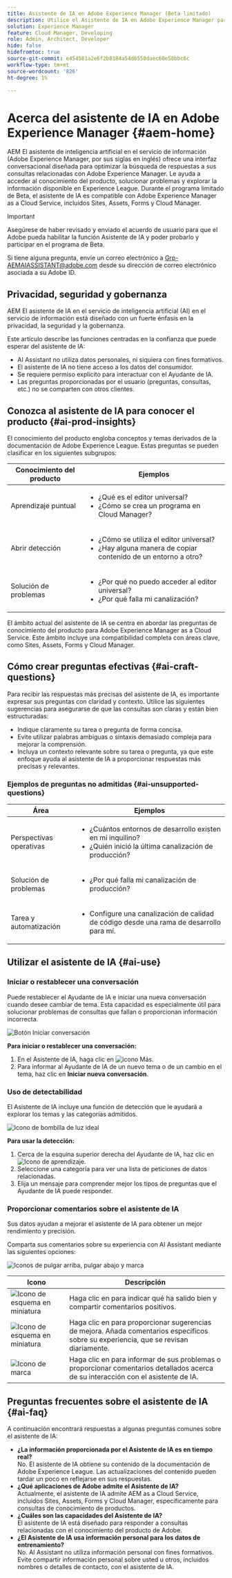 ```yaml
---
title: Asistente de IA en Adobe Experience Manager (Beta limitado)
description: Utilice el Asistente de IA en Adobe Experience Manager para encontrar respuestas, solucionar problemas y explorar Sites, Assets, Forms y Cloud Manager.
solution: Experience Manager
feature: Cloud Manager, Developing
role: Admin, Architect, Developer
hide: false
hidefromtoc: true
source-git-commit: e454581a2e6f2b8184a54d6550daec60e58bbc6c
workflow-type: tm+mt
source-wordcount: '826'
ht-degree: 1%

---
```


# Acerca del asistente de IA en Adobe Experience Manager {#aem-home}

AEM El asistente de inteligencia artificial en el servicio de información (Adobe Experience Manager, por sus siglas en inglés) ofrece una interfaz conversacional diseñada para optimizar la búsqueda de respuestas a sus consultas relacionadas con Adobe Experience Manager. Le ayuda a acceder al conocimiento del producto, solucionar problemas y explorar la información disponible en Experience League. Durante el programa limitado de Beta, el asistente de IA es compatible con Adobe Experience Manager as a Cloud Service, incluidos Sites, Assets, Forms y Cloud Manager.

>[!IMPORTANT]
>Asegúrese de haber revisado y enviado el acuerdo de usuario para que el Adobe pueda habilitar la función Asistente de IA y poder probarlo y participar en el programa de Beta.
>
>Si tiene alguna pregunta, envíe un correo electrónico a [Grp-AEMAIASSISTANT@adobe.com](mailto:Grp-AEMAIASSISTANT@adobe.com) desde su dirección de correo electrónico asociada a su Adobe ID.

## Privacidad, seguridad y gobernanza

AEM El asistente de IA en el servicio de inteligencia artificial (AI) en el servicio de información está diseñado con un fuerte énfasis en la privacidad, la seguridad y la gobernanza.

Este artículo describe las funciones centradas en la confianza que puede esperar del asistente de IA:

* AI Assistant no utiliza datos personales, ni siquiera con fines formativos.
* El asistente de IA no tiene acceso a los datos del consumidor.
* Se requiere permiso explícito para interactuar con el Ayudante de IA.
* Las preguntas proporcionadas por el usuario (preguntas, consultas, etc.) no se comparten con otros clientes.


## Conozca al asistente de IA para conocer el producto {#ai-prod-insights}

El conocimiento del producto engloba conceptos y temas derivados de la documentación de Adobe Experience League. Estas preguntas se pueden clasificar en los siguientes subgrupos:

| Conocimiento del producto | Ejemplos |
| --- | --- |
| Aprendizaje puntual | <ul><li>¿Qué es el editor universal?</li><li>¿Cómo se crea un programa en Cloud Manager?</li></ul> |
| Abrir detección | <ul><li>¿Cómo se utiliza el editor universal?</li><li>¿Hay alguna manera de copiar contenido de un entorno a otro?</li></ul> |
| Solución de problemas | <ul><li>¿Por qué no puedo acceder al editor universal?</li><li>¿Por qué falla mi canalización?</li></ul> |

El ámbito actual del asistente de IA se centra en abordar las preguntas de conocimiento del producto para Adobe Experience Manager as a Cloud Service. Este ámbito incluye una compatibilidad completa con áreas clave, como Sites, Assets, Forms y Cloud Manager.

## Cómo crear preguntas efectivas {#ai-craft-questions}

Para recibir las respuestas más precisas del asistente de IA, es importante expresar sus preguntas con claridad y contexto. Utilice las siguientes sugerencias para asegurarse de que las consultas son claras y están bien estructuradas:

* Indique claramente su tarea o pregunta de forma concisa.
* Evite utilizar palabras ambiguas o sintaxis demasiado compleja para mejorar la comprensión.
* Incluya un contexto relevante sobre su tarea o pregunta, ya que este enfoque ayuda al asistente de IA a proporcionar respuestas más precisas y relevantes.

### Ejemplos de preguntas no admitidas {#ai-unsupported-questions}

| Área | Ejemplos |
| --- | --- |
| Perspectivas operativas | <ul><li>¿Cuántos entornos de desarrollo existen en mi inquilino?</li><li>¿Quién inició la última canalización de producción?</li></ul> |
| Solución de problemas | <ul><li>¿Por qué falla mi canalización de producción?</li></ul> |
| Tarea y automatización | <ul><li>Configure una canalización de calidad de código desde una rama de desarrollo para mí.</li></ul> |


## Utilizar el asistente de IA {#ai-use}


### Iniciar o restablecer una conversación

Puede restablecer el Ayudante de IA e iniciar una nueva conversación cuando desee cambiar de tema. Esta capacidad es especialmente útil para solucionar problemas de consultas que fallan o proporcionan información incorrecta.

![Botón Iniciar conversación](/help/implementing/cloud-manager/assets/ai-assistant-start-conversation.png)

**Para iniciar o restablecer una conversación:**

1. En el Asistente de IA, haga clic en ![icono Más](https://spectrum.adobe.com/static/icons/workflow_18/Smock_More_18_N.svg).
1. Para informar al Ayudante de IA de un nuevo tema o de un cambio en el tema, haz clic en **Iniciar nueva conversación**.

### Uso de detectabilidad

El Asistente de IA incluye una función de detección que le ayudará a explorar los temas y las categorías admitidos.

![Icono de bombilla de luz ideal](/help/implementing/cloud-manager/assets/ai-assistant-idea.png)

**Para usar la detección:**

1. Cerca de la esquina superior derecha del Ayudante de IA, haz clic en ![Icono de aprendizaje](https://spectrum.adobe.com/static/icons/workflow_18/Smock_Learn_18_N.svg).
1. Seleccione una categoría para ver una lista de peticiones de datos relacionadas.
1. Elija un mensaje para comprender mejor los tipos de preguntas que el Ayudante de IA puede responder.

### Proporcionar comentarios sobre el asistente de IA

Sus datos ayudan a mejorar el asistente de IA para obtener un mejor rendimiento y precisión.

Comparta sus comentarios sobre su experiencia con AI Assistant mediante las siguientes opciones:

![Iconos de pulgar arriba, pulgar abajo y marca](/help/implementing/cloud-manager/assets/ai-assistant-feedback.png)

| Icono | Descripción |
| --- | --- |
| ![Icono de esquema en miniatura](https://spectrum.adobe.com/static/icons/workflow_18/Smock_ThumbUpOutline_18_N.svg) | Haga clic en para indicar qué ha salido bien y compartir comentarios positivos. |
| ![Icono de esquema en miniatura](https://spectrum.adobe.com/static/icons/workflow_18/Smock_ThumbDownOutline_18_N.svg) | Haga clic en para proporcionar sugerencias de mejora. Añada comentarios específicos sobre su experiencia, que se revisan diariamente. |
| ![Icono de marca](https://spectrum.adobe.com/static/icons/workflow_18/Smock_Flag_18_N.svg) | Haga clic en para informar de sus problemas o proporcionar comentarios detallados acerca de su interacción con el asistente de IA. |

## Preguntas frecuentes sobre el asistente de IA {#ai-faq}

A continuación encontrará respuestas a algunas preguntas comunes sobre el asistente de IA:

* **¿La información proporcionada por el Asistente de IA es en tiempo real?**\
  No. El asistente de IA obtiene su contenido de la documentación de Adobe Experience League. Las actualizaciones del contenido pueden tardar un poco en reflejarse en sus respuestas.
* **¿Qué aplicaciones de Adobe admite el Asistente de IA?**\
  Actualmente, el asistente de IA admite AEM as a Cloud Service, incluidos Sites, Assets, Forms y Cloud Manager, específicamente para consultas de conocimiento de productos.
* **¿Cuáles son las capacidades del Asistente de IA?**\
  El asistente de IA está diseñado para responder a consultas relacionadas con el conocimiento del producto de Adobe.
* **¿El Asistente de IA usa información personal para los datos de entrenamiento?**\
  No. AI Assistant no utiliza información personal con fines formativos. Evite compartir información personal sobre usted u otros, incluidos nombres o detalles de contacto, con el asistente de IA.




